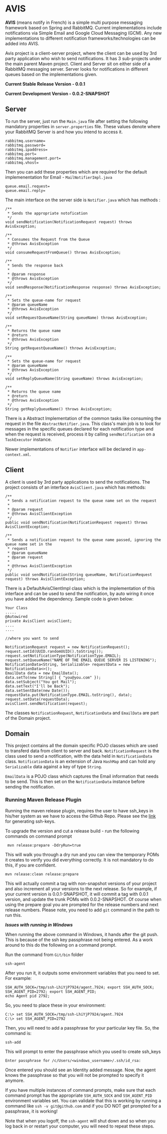 # AVIS #

**AVIS** (means notify in French) is a simple multi purpose messaging framework based on Spring and RabbitMQ. Current implementations include notifications via Simple Email and Google Cloud Messaging (GCM). Any new implementations to different notification frameworks/technologies can be added into AVIS.

Avis project is a client-server project, where the client can be used by 3rd party application who wish to send notifications. It has 3 sub-projects under the main parent Maven project. Client and Server sit on either side of a RabbitMQ messaging server. Server looks for notifications in different queues based on the implementations given.

**Current Stable Release Version  - 0.0.1**

**Current Development Version  - 0.0.2-SNAPSHOT**

## Server ##

To run the server, just run the `Main.java` file after setting the following mandatory properties in `server.properties` file. These values denote where your RabbitMQ Server is and how you intend to access it.

   	rabbitmq.username=
    rabbitmq.password=
    rabbitmq.ipaddress=
    rabbitmq.port=
    rabbitmq.management.port=
    rabbitmq.vhost=


Then you can add these properties which are required for the default  implemenentation for Email - `MailNotifierImpl.java`  
    
    queue.email.request=
    queue.email.reply=

The main interface on the server side is `Notifier.java` which has methods :

    /**
	 * Sends the appropriate notofication
	 */
	void sendNotification(NotificationRequest request) throws AvisException;

	/**
	 * Consumes the Request from the Queue
	 * @throws AvisException
	 */
	void consumeRequestFromQueue() throws AvisException;
	
	/**
	 * Sends the response back 
	 * 
	 * @param response
	 * @throws AvisException
	 */
	void sendResponse(NotificationResponse response) throws AvisException;

	/**
	 * Sets the queue-name for request
	 * @param queueName
	 * @throws AvisException
	 */
	void setRequestQueueName(String queueName) throws AvisException;

	/**
	 * Returns the queue name
	 * @return
	 * @throws AvisException
	 */
	String getRequestQueueName() throws AvisException;
	
	/**
	 * Sets the queue-name for request
	 * @param queueName
	 * @throws AvisException
	 */
	void setReplyQueueName(String queueName) throws AvisException;

	/**
	 * Returns the queue name
	 * @return
	 * @throws AvisException
	 */
	String getReplyQueueName() throws AvisException;


There is a Abstract Implementation of the common tasks like consuming the request  in the file `AbstractNotifier.java`. This class's main job is to look for messages in the specific queues declared for each notification type and when  the request is received, process it by calling `sendNotification` on a `TaskExecutor` instance.

Newer implementations of `Notifier` interface will be declared in `app-context.xml`.

## Client ##

A client is used by 3rd party applications to send the notifications. The project consists of an interface `AvisClient.java` which has methods: 


	/**
	 * Sends a notification request to the queue name set on the request
	 * 
	 * @param request
	 * @throws AvisClientException
	 */
	public void sendNotification(NotificationRequest request) throws AvisClientException;

	/**
	 * Sends a notification request to the queue name passed, ignoring the queue name set in the
	 * request
	 * @param queueName
	 * @param request
	 * 
	 * @throws AvisClientException
	 */
	public void sendNotification(String queueName, NotificationRequest request) throws AvisClientException;

There is a DefaultAvisClientImpl class which is the implementation of this interface and can be used to send the notification, by auto wiring it once you have added the dependency. Sample code is given below:

	Your Class
	.....
	@Autowired
	private AvisClient avisClient;
	....
	....

	//where you want to send 

	NotificationRequest request = new NotificationRequest();
	request.setId(UUID.randomUUID().toString());
	request.setNotificationType(NotificationType.EMAIL);
	request.setQueueName("NAME OF THE EMAIL QUEUE SERVER IS LISTENING");
	NotificationData<String, Serializable> requestData = new NotificationData<>();
	EmailData data = new EmailData();
	data.setTo(new String[] { "you@you.com" });
	data.setSubject("You got Mail");
	data.setText("I'll be Back");
	data.setSentDate(new Date());
	requestData.put(NotificationType.EMAIL.toString(), data);
	request.setData(requestData);
	avisClient.sendNotification(request);


The classes `NotificationRequest`, `NotificationData` and `EmailData` are part of the Domain project.

## Domain ##

This project contains all the domain specific POJO classes which are used to transferd data from client to server and back. `NotificationRequest` is the class used to send a notification, with the data held in `NotificationData` class. `NotificationData` is an extension of Java `HashMap` and can hold any `Serializable` data against a key of type `String`.


`EmailData` is a POJO class which captures the Email information that needs to be send. This is then set on the `NotificationData` instance before sending the notification.

### Running Maven Release Plugin ###

Running the maven release plugin, requires the user to have ssh_keys in his/her system as we have to access the Github Repo. Please see the [link](https://help.github.com/articles/generating-ssh-keys) for generating ssh-keys.

To upgrade the version and cut a release build - run the following commands on command prompt

     mvn release:prepare -DdryRun=true 

This will walk you through a dry run and you can view the temporary POMs it creates to verify you did everything correctly. It is not mandatory to do this, if you are confident.
    
    mvn release:clean release:prepare

This will actually commit a tag with non-snapshot versions of your project and also increment all your versions to the next release. So for example, if your current version is 0.0.1-SNAPSHOT, it will commit a tag with 0.0.1 version, and update the trunk POMs with 0.0.2-SNAPSHOT. Of course when using the prepare goal you are prompted for the release numbers and next release numbers. Please note, you need to add `git` command in the path to run this.

***Issues with running in Windows***

When running the above command in Windows, it hands after the git push. This is because of the ssh key passphrase not being entered. As a work around to this do the following on a command prompt.

Run the command from `Git/bin` folder

    ssh-agent

 After you run it, it outputs some environment variables that you need to set. For example:

    SSH_AUTH_SOCK=/tmp/ssh-LhiYjP7924/agent.7924; export SSH_AUTH_SOCK;
    SSH_AGENT_PID=2792; export SSH_AGENT_PID;
    echo Agent pid 2792;


So, you need to place these in your environment:

    C:\> set SSH_AUTH_SOCK=/tmp/ssh-LhiYjP7924/agent.7924
    C:\> set SSH_AGENT_PID=2792

Then, you will need to add a passphrase for your particular key file. So, the command is:

    ssh-add

This will prompt to enter the passphrase which you used to create ssh_keys

    Enter passphrase for /c/Users/<windows_username>/.ssh/id_rsa:

Once entered you should see an Identity added message. Now, the agent knows the passphrase so that you will not be prompted to specify it anymore.

If you have multiple instances of command prompts, make sure that each command prompt has the appropriate `SSH_AUTH_SOCK` and `SSH_AGENT_PID` environment variables set. You can validate that this is working by running a command like `ssh -v git@github.com` and if you DO NOT get prompted for a passphrase, it is working!

Note that when you logoff, the `ssh-agent` will shut down and so when you log back in or restart your computer, you will need to repeat these steps.